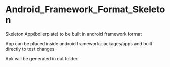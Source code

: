 # Android_Framework_Format_Skeleton
Skeleton App(boilerplate) to be built in android framework format 

App can be placed inside android framework packages/apps and built directly to test changes

Apk will be generated in out folder.
